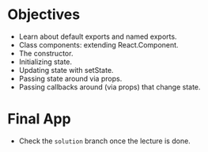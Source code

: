 # Objectives
  * Learn about default exports and named exports.
  * Class components: extending React.Component.
  * The constructor.
  * Initializing state.
  * Updating state with setState.
  * Passing state around via props.
  * Passing callbacks around (via props) that change state.

# Final App
  * Check the `solution` branch once the lecture is done.
